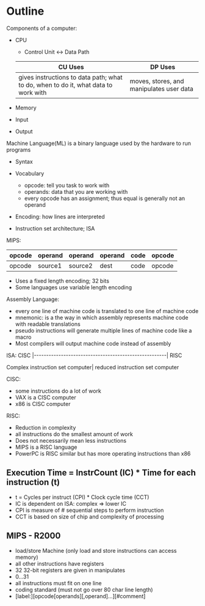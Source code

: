 # Outline

Components of a computer:
  - CPU
    - Control Unit <-> Data Path

    | CU Uses | DP Uses |
    |---------|---------|
    | gives instructions to data path; what to do, when to do it, what data to work with | moves, stores, and manipulates user data |

  - Memory
  - Input
  - Output

Machine Language(ML) is a binary language used by the hardware to run programs
  - Syntax
  - Vocabulary
    - opcode: tell you task to work with
    - operands: data that you are working with
    - every opcode has an assignment; thus equal is generally not an operand

  - Encoding: how lines are interpreted
  - Instruction set architecture; ISA

MIPS:

|opcode|operand|operand|operand|code|opcode|
|---|---|---|---|---|---|
|opcode|source1|source2|dest|code|opcode|

  - Uses a fixed length encoding; 32 bits
  - Some languages use variable length encoding

Assembly Language:
  - every one line of machine code is translated to one line of machine code
  - mnemonic: is a the way in which assembly represents machine code with readable translations
  - pseudo instructions will generate multiple lines of machine code like a macro
  - Most compilers will output machine code instead of assembly

ISA:
CISC |------------------------------------------------------| RISC

Complex instruction set computer| reduced instruction set computer

CISC:
  - some instructions do a lot of work
  - VAX is a CISC computer
  - x86 is CISC computer

RISC:
  - Reduction in complexity
  - all instructions do the smallest amount of work
  - Does not necessarily mean less instructions
  - MIPS is a RISC language
  - PowerPC is RISC similar but has more operating instructions than x86

## Execution Time = InstrCount (IC) * Time for each instruction (t)
  - t = Cycles per instruct (CPI) * Clock cycle time (CCT)
  - IC is dependent on ISA: complex => lower IC
  - CPI is measure of  # sequential steps to perform instruction
  - CCT is based on size of chip and complexity of processing

## MIPS - R2000
  - load/store Machine (only load and store instructions can access memory)
  - all other instructions have registers
  - 32 32-bit registers are given in manipulates
  - $0...$31
  - all instructions must fit on one line
  - coding standard (must not go over 80 char line length)
  - [label:][opcode[operands][,operand]...][#comment]
